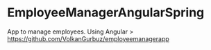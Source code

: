 # EmployeeManagerAngularSpring

App to manage employees. Using Angular > https://github.com/VolkanGurbuz/employeemanagerapp

